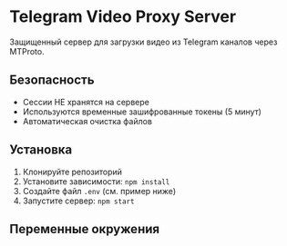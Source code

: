 # Telegram Video Proxy Server

Защищенный сервер для загрузки видео из Telegram каналов через MTProto.

## Безопасность

- Сессии НЕ хранятся на сервере
- Используются временные зашифрованные токены (5 минут)
- Автоматическая очистка файлов

## Установка

1. Клонируйте репозиторий
2. Установите зависимости: `npm install`
3. Создайте файл `.env` (см. пример ниже)
4. Запустите сервер: `npm start`

## Переменные окружения